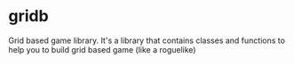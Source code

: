 # gridb
Grid based game library.
It's a library that contains classes and functions to help you to build grid based game (like a roguelike)
